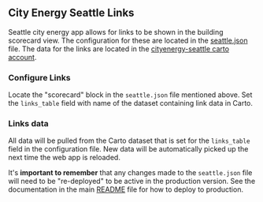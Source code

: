 ## City Energy Seattle Links
Seattle city energy app allows for links to be shown in the building scorecard view. The configuration for these are located in the [seattle.json](../src/cities/seattle.json) file. The data for the links are located in the [cityenergy-seattle carto account](https://cityenergy-seattle.carto.com/dashboard/datasets).

### Configure Links
Locate the "scorecard" block in the `seattle.json` file mentioned above.  Set the `links_table` field with name of the dataset containing link data in Carto.

### Links data
All data will be pulled from the Carto dataset that is set for the `links_table` field in the configuration file.  New data will be automatically picked up the next time the web app is reloaded.

It's **important to remember** that any changes made to the `seattle.json` file will need to be "re-deployed" to be active in the production version.  See the documentation in the main [README](../README.md) file for how to deploy to production.
